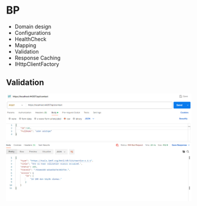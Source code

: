 # BP


- Domain design
- Configurations
- HealthCheck
- Mapping
- Validation
- Response Caching
- IHttpClientFactory

## Validation
![Validation 1](BP.Api/image/validations.PNG)